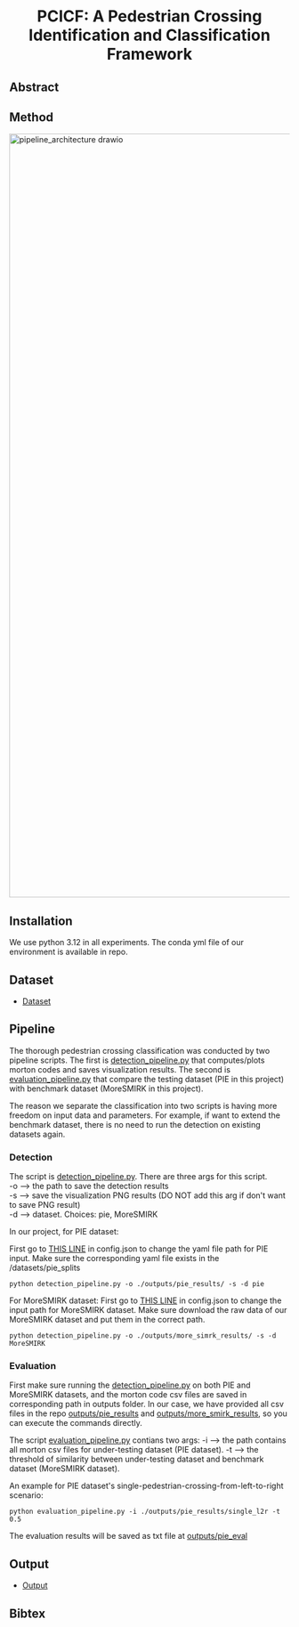 <div align="center">

# PCICF: A Pedestrian Crossing Identification and Classification Framework
</div>


## Abstract

## Method
<img width="2634" height="1373" alt="pipeline_architecture drawio" src="https://github.com/user-attachments/assets/a9b31306-f7f8-4639-ae99-ddc4e420e57b" />

## Installation
We use python 3.12 in all experiments. The conda yml file of our environment is available in repo. 

## Dataset
- [Dataset](datasets/README.md)

## Pipeline
The thorough pedestrian crossing classification was conducted by two pipeline scripts. The first is [detection_pipeline.py](detection_pipeline.py) 
that computes/plots morton codes and saves visualization results. The second is [evaluation_pipeline.py](evaluation_pipeline.py) that compare the testing 
dataset (PIE in this project) with benchmark dataset (MoreSMIRK in this project). 

The reason we separate the classification into two scripts is having more freedom on input data and parameters. 
For example, if want to extend the benchmark dataset, there is no need to run the detection on existing datasets again.   

### Detection 
The script is [detection_pipeline.py](detection_pipeline.py). There are three args for this script. \
-o --> the path to save the detection results \
-s --> save the visualization PNG results (DO NOT add this arg if don't want to save PNG result) \
-d --> dataset. Choices: pie, MoreSMIRK

In our project, for PIE dataset:

First go to [THIS LINE](https://github.com/Claud1234/MMF-TED/blob/cf247dc86886ea5dbcf88e7299551ffe0f679832/config.json#L12) in config.json to change the yaml file path for PIE input. Make sure the corresponding 
yaml file exists in the /datasets/pie_splits
```
python detection_pipeline.py -o ./outputs/pie_results/ -s -d pie
```

For MoreSMIRK dataset:
First go to [THIS LINE](https://github.com/Claud1234/MMF-TED/blob/cf247dc86886ea5dbcf88e7299551ffe0f679832/config.json#L16) in config.json to change the input path for MoreSMIRK dataset. Make sure download the raw 
data of our MoreSMIRK dataset and put them in the correct path. 
```
python detection_pipeline.py -o ./outputs/more_simrk_results/ -s -d MoreSMIRK
```

### Evaluation
First make sure running the [detection_pipeline.py](detection_pipeline.py) on both PIE and MoreSMIRK datasets, and the morton code csv files are 
saved in corresponding path in outputs folder. In our case, we have provided all csv files in the repo [outputs/pie_results](outputs/pie_results) and [outputs/more_smirk_results](outputs/more_simrk_results), so you can 
execute the commands directly. 

The script [evaluation_pipeline.py](evaluation_pipeline.py) contians two args:
-i --> the path contains all morton csv files for under-testing dataset (PIE dataset). 
-t --> the threshold of similarity between under-testing dataset and benchmark dataset (MoreSMIRK dataset).

An example for PIE dataset's single-pedestrian-crossing-from-left-to-right scenario:
```
python evaluation_pipeline.py -i ./outputs/pie_results/single_l2r -t 0.5
```

The evaluation results will be saved as txt file at [outputs/pie_eval](outputs/pie_eval)


## Output
- [Output](outputs/README.md)

## Bibtex
